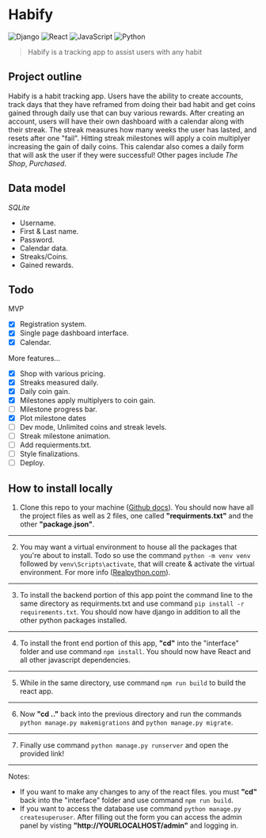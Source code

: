 # Habify
![Django](https://img.shields.io/badge/django-EFEFEF.svg?style=for-the-badge&logo=django&logoColor=black)
![React](https://img.shields.io/badge/react-EFEFEF.svg?style=for-the-badge&logo=react&logoColor=%2361DAFB)
![JavaScript](https://img.shields.io/badge/javascript-EFEFEF.svg?style=for-the-badge&logo=javascript&logoColor=%23F7DF1E)
![Python](https://img.shields.io/badge/python-EFEFEF?style=for-the-badge&logo=python&logoColor=4584b6)

> Habify is a tracking app to assist users with any habit

## Project outline
Habify is a habit tracking app. Users have the ability to create accounts, track days that they have reframed from doing their bad habit and get coins gained through daily use that can buy various rewards. After creating an account, users will have their own dashboard with a calendar along with their streak. The streak measures how many weeks the user has lasted, and resets after one "fail". Hitting streak milestones will apply a coin multiplyer increasing the gain of daily coins. This calendar also comes a daily form that will ask the user if they were successful! 
Other pages include *The Shop*, *Purchased*. 

## Data model 

*SQLite*

 - Username.
 - First & Last name.
 - Password.
 - Calendar data.
 - Streaks/Coins.
 - Gained rewards.
 
 ## Todo
 MVP
 - [X] Registration system.
 - [X] Single page dashboard interface.
 - [X] Calendar.
 
 More features...
 - [X] Shop with various pricing.
 - [X] Streaks measured daily.
 - [X] Daily coin gain.
 - [X] Milestones apply multiplyers to coin gain.
 - [ ] Milestone progress bar.
 - [X] Plot milestone dates
 - [ ] Dev mode, Unlimited coins and streak levels.
 - [ ] Streak milestone animation.
 - [ ] Add requierments.txt.
 - [ ] Style finalizations.
 - [ ] Deploy.

## How to install locally
1. Clone this repo to your machine ([Github docs](https://docs.github.com/en/repositories/creating-and-managing-repositories/cloning-a-repository)).
You should now have all the project files as well as 2 files, one called **"requirments.txt"** and the other **"package.json"**.

---

2. You may want a virtual environment to house all the packages that you're about to install. Todo so use the command ```python -m venv venv``` followed by ```venv\Scripts\activate```, that will create & activate the virtual environment. For more info ([Realpython.com](https://realpython.com/python-virtual-environments-a-primer)).

---

3. To install the backend portion of this app point the command line to the same directory as requirments.txt and use command ```pip install -r requirements.txt```. You should now have django in addition to all the other python packages installed.

---

4. To install the front end portion of this app, **"cd"** into the "interface" folder and use command ```npm install```. You should now have React and all other javascript dependencies.

---

5. While in the same directory, use command ```npm run build``` to build the react app.

---

6. Now **"cd .."** back into the previous directory and run the commands ```python manage.py makemigrations``` and ```python manage.py migrate```.

---

7. Finally use command ```python manage.py runserver``` and open the provided link!

---


Notes: 
- If you want to make any changes to any of the react files. you must **"cd"** back into the "interface" folder and use command ```npm run build```.
- If you want to access the database use command ```python manage.py createsuperuser```. After filling out the form you can access the admin panel by visting **"ht<span>tp://YOURLOCALHOST/admin</span>"** and logging in.


